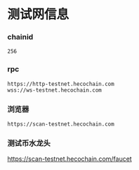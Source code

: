 # 测试网信息

### chainid
```
256
```
### rpc
```
https://http-testnet.hecochain.com
wss://ws-testnet.hecochain.com
```
### 浏览器
```
https://scan-testnet.hecochain.com
```

### 测试币水龙头
https://scan-testnet.hecochain.com/faucet
